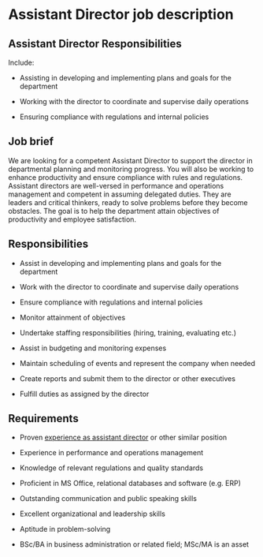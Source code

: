 # Assistant Director job description


## Assistant Director Responsibilities

Include:

* Assisting in developing and implementing plans and goals for the department

* Working with the director to coordinate and supervise daily operations

* Ensuring compliance with regulations and internal policies


## Job brief

We are looking for a competent Assistant Director to support the director in departmental planning and monitoring progress. You will also be working to enhance productivity and ensure compliance with rules and regulations.
Assistant directors are well-versed in performance and operations management and competent in assuming delegated duties. They are leaders and critical thinkers, ready to solve problems before they become obstacles.
The goal is to help the department attain objectives of productivity and employee satisfaction.


## Responsibilities

* Assist in developing and implementing plans and goals for the department

* Work with the director to coordinate and supervise daily operations

* Ensure compliance with regulations and internal policies

* Monitor attainment of objectives

* Undertake staffing responsibilities (hiring, training, evaluating etc.)

* Assist in budgeting and monitoring expenses

* Maintain scheduling of events and represent the company when needed

* Create reports and submit them to the director or other executives

* Fulfill duties as assigned by the director


## Requirements

* Proven <a href="https://resources.workable.com/assistant-director-interview-questions">experience as assistant director</a> or other similar position

* Experience in performance and operations management

* Knowledge of relevant regulations and quality standards

* Proficient in MS Office, relational databases and software (e.g. ERP)

* Outstanding communication and public speaking skills

* Excellent organizational and leadership skills

* Aptitude in problem-solving

* BSc/BA in business administration or related field; MSc/MA is an asset
